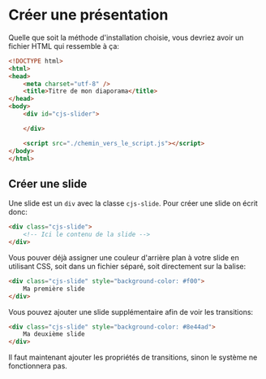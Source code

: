 # Créer une présentation

Quelle que soit la méthode d'installation choisie, vous devriez avoir un fichier HTML qui ressemble à ça:

```html
<!DOCTYPE html>
<html>
<head>
    <meta charset="utf-8" />
    <title>Titre de mon diaporama</title>
</head>
<body>
    <div id="cjs-slider">

    </div>

    <script src="./chemin_vers_le_script.js"></script>
</body>
</html>
```

## Créer une slide

Une slide est un `div` avec la classe `cjs-slide`. Pour créer une slide on écrit donc:

```html
<div class="cjs-slide">
    <!-- Ici le contenu de la slide -->
</div>
```

Vous pouver déjà assigner une couleur d'arrière plan à votre slide en utilisant CSS, soit dans un fichier séparé, soit directement sur la balise:

```html
<div class="cjs-slide" style="background-color: #f00">
    Ma première slide
</div>
```

Vous pouvez ajouter une slide supplémentaire afin de voir les transitions:
```html
<div class="cjs-slide" style="background-color: #8e44ad">
	Ma deuxième slide
</div>
```
Il faut maintenant ajouter les propriétés de transitions, sinon le système ne fonctionnera pas.
<!--stackedit_data:
eyJoaXN0b3J5IjpbLTQ1NTA1MzUyNiwxODE1NzIyMzU4LC00OD
E5MDg0NDRdfQ==
-->